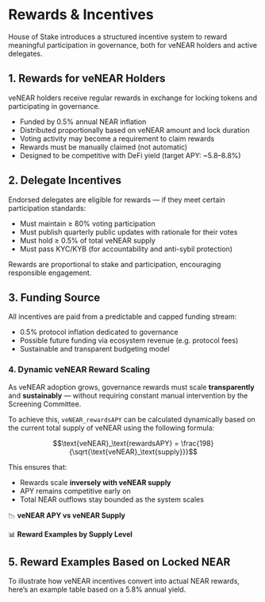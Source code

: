 # Rewards & Incentives

House of Stake introduces a structured incentive system to reward meaningful participation in governance, both for veNEAR holders and active delegates.

## 1. Rewards for veNEAR Holders

veNEAR holders receive regular rewards in exchange for locking tokens and participating in governance.

- Funded by 0.5% annual NEAR inflation
- Distributed proportionally based on veNEAR amount and lock duration
- Voting activity may become a requirement to claim rewards
- Rewards must be manually claimed (not automatic)
- Designed to be competitive with DeFi yield (target APY: ~5.8–8.8%)

## 2. Delegate Incentives

Endorsed delegates are eligible for rewards — if they meet certain participation standards:

- Must maintain ≥ 80% voting participation
- Must publish quarterly public updates with rationale for their votes
- Must hold ≥ 0.5% of total veNEAR supply
- Must pass KYC/KYB (for accountability and anti-sybil protection)

Rewards are proportional to stake and participation, encouraging responsible engagement.

## 3. Funding Source

All incentives are paid from a predictable and capped funding stream:

- 0.5% protocol inflation dedicated to governance
- Possible future funding via ecosystem revenue (e.g. protocol fees)
- Sustainable and transparent budgeting model

### 4. Dynamic veNEAR Reward Scaling

As veNEAR adoption grows, governance rewards must scale **transparently** and **sustainably** — without requiring constant manual intervention by the Screening Committee.

To achieve this, `veNEAR_rewardsAPY` can be calculated dynamically based on the current total supply of veNEAR using the following formula:

```math
\text{veNEAR}_\text{rewardsAPY} = \frac{198}{\sqrt{\text{veNEAR}_\text{supply}}}
```

This ensures that:

- Rewards scale **inversely with veNEAR supply**
- APY remains competitive early on
- Total NEAR outflows stay bounded as the system scales

📉 **veNEAR APY vs veNEAR Supply**

📊 **Reward Examples by Supply Level**

## 5. Reward Examples Based on Locked NEAR

To illustrate how veNEAR incentives convert into actual NEAR rewards, here’s an example table based on a 5.8% annual yield.
